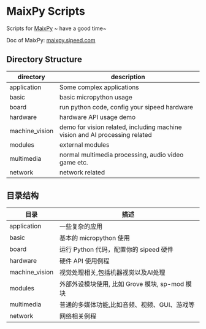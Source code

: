 MaixPy Scripts
====


Scripts for [MaixPy](https://github.com/sipeed/MaixPy) ~ have a good time~

Doc of MaixPy: [maixpy.sipeed.com](https://maixpy.sipeed.com)

## Directory Structure

| directory | description |
| --------- | ----------- |
| application | Some complex applications |
| basic | basic micropython usage |
| board | run python code, config your sipeed hardware |
| hardware | hardware API usage demo |
| machine_vision | demo for vision related, including machine vision and AI processing related |
| modules   | external modules |
| multimedia | normal multimedia processing, audio video game etc. |
| network | network related |

## 目录结构

| 目录 | 描述 |
| --------- | ----------- |
| application | 一些复杂的应用 |
| basic | 基本的 micropython 使用 |
| board | 运行 Python 代码，配置你的 sipeed 硬件 |
| hardware | 硬件 API 使用例程 |
| machine_vision | 视觉处理相关,包括机器视觉以及AI处理 |
| modules   | 外部外设模块使用, 比如 Grove 模块, sp-mod 模块 |
| multimedia | 普通的多媒体功能,比如音频、视频、GUI、游戏等 |
| network | 网络相关例程 |

